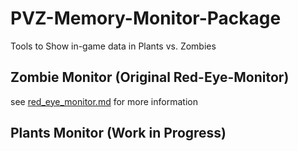 # PVZ-Memory-Monitor-Package

Tools to Show in-game data in Plants vs. Zombies

## Zombie Monitor (Original Red-Eye-Monitor)

see [red_eye_monitor.md](red_eye_monitor.md) for more information

## Plants Monitor (Work in Progress)